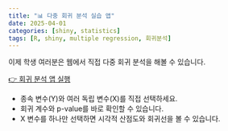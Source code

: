 ```yaml
---
title: "📊 다중 회귀 분석 실습 앱"
date: 2025-04-01
categories: [shiny, statistics]
tags: [R, shiny, multiple regression, 회귀분석]
---
```


이제 학생 여러분은 웹에서 직접 다중 회귀 분석을 해볼 수 있습니다.

[👉 회귀 분석 앱 실행](https://dryoon.shinyapps.io/multiple_regression_app/)

- 종속 변수(Y)와 여러 독립 변수(X)를 직접 선택하세요.
- 회귀 계수와 p-value를 바로 확인할 수 있습니다.
- X 변수를 하나만 선택하면 시각적 산점도와 회귀선을 볼 수 있습니다.
